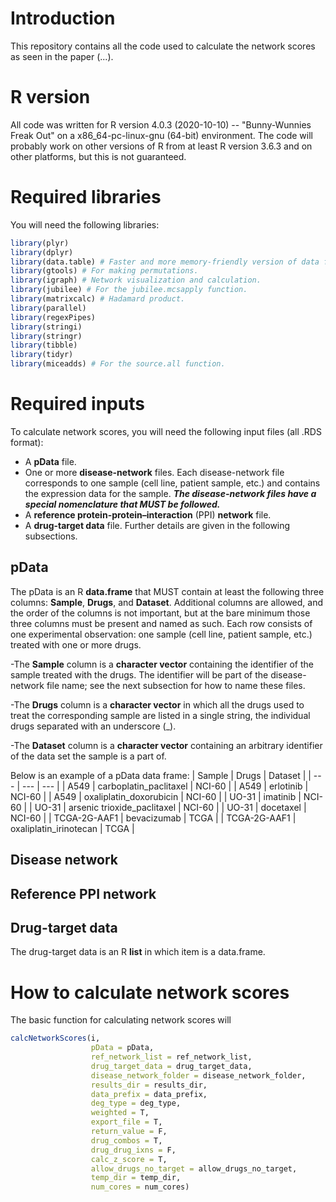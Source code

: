 # Introduction
This repository contains all the code used to calculate the network scores as seen in the paper (...). 

# R version
All code was written for R version 4.0.3 (2020-10-10) -- "Bunny-Wunnies Freak Out" on a x86_64-pc-linux-gnu (64-bit) environment. The code will probably work on other versions of R from at least R version 3.6.3 and on other platforms, but this is not guaranteed. 

# Required libraries
You will need the following libraries:
```R
library(plyr)
library(dplyr)
library(data.table) # Faster and more memory-friendly version of data frames. 
library(gtools) # For making permutations. 
library(igraph) # Network visualization and calculation. 
library(jubilee) # For the jubilee.mcsapply function.
library(matrixcalc) # Hadamard product. 
library(parallel)
library(regexPipes)
library(stringi)
library(stringr)
library(tibble)
library(tidyr)
library(miceadds) # For the source.all function. 
```
# Required inputs
To calculate network scores, you will need the following input files (all .RDS format):
- A **pData** file.
- One or more **disease-network** files. Each disease-network file corresponds to one sample (cell line, patient sample, etc.) and contains the expression data for the sample. ***The disease-network files have a special nomenclature that MUST be followed.***
- A **reference protein-protein–interaction** (PPI) **network** file.
- A **drug-target data** file.
Further details are given in the following subsections.

## pData
The pData is an R **data.frame** that MUST contain at least the following three columns: **Sample**, **Drugs**, and **Dataset**. Additional columns are allowed, and the order of the columns is not important, but at the bare minimum those three columns must be present and named as such. Each row consists of one experimental observation: one sample (cell line, patient sample, etc.) treated with one or more drugs. 

-The **Sample** column is a **character vector** containing the identifier of the sample treated with the drugs. The identifier will be part of the disease-network file name; see the next subsection for how to name these files. 

-The **Drugs** column is a **character vector** in which all the drugs used to treat the corresponding sample are listed in a single string, the individual drugs separated with an underscore (_). 

-The **Dataset** column is a **character vector** containing an arbitrary identifier of the data set the sample is a part of. 

Below is an example of a pData data frame:
| Sample | Drugs | Dataset |
| ---         |     ---      |          --- |
| A549   | carboplatin_paclitaxel    | NCI-60    |
| A549     | erlotinib       | NCI-60      |
| A549   | oxaliplatin_doxorubicin     | NCI-60    |
| UO-31     | imatinib       | NCI-60      |
| UO-31   | arsenic trioxide_paclitaxel     | NCI-60    |
| UO-31     | docetaxel       | NCI-60      |
| TCGA-2G-AAF1   | bevacizumab     | TCGA    |
| TCGA-2G-AAF1     | oxaliplatin_irinotecan      | TCGA      |

## Disease network

## Reference PPI network
## Drug-target data
The drug-target data is an R **list** in which item is a data.frame. 

# How to calculate network scores
The basic function for calculating network scores will 
```R
calcNetworkScores(i, 
                  pData = pData, 
                  ref_network_list = ref_network_list, 
                  drug_target_data = drug_target_data, 
                  disease_network_folder = disease_network_folder, 
                  results_dir = results_dir, 
                  data_prefix = data_prefix, 
                  deg_type = deg_type, 
                  weighted = T, 
                  export_file = T, 
                  return_value = F, 
                  drug_combos = T, 
                  drug_drug_ixns = F, 
                  calc_z_score = T, 
                  allow_drugs_no_target = allow_drugs_no_target, 
                  temp_dir = temp_dir, 
                  num_cores = num_cores)
```
